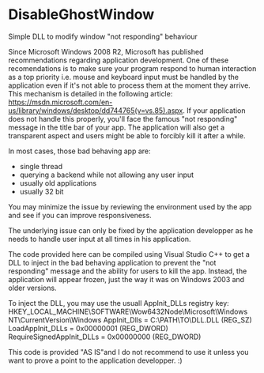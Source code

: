 # DisableGhostWindow
Simple DLL to modify window "not responding" behaviour

Since Microsoft Windows 2008 R2, Microsoft has  published recommendations regarding application development. One of these recomendations is to make sure your program respond to human interaction as a top priority i.e. mouse and keyboard input must be handled by the application even if it's not able to process them at the moment they arrive.
This mechanism is detailed in the following article: https://msdn.microsoft.com/en-us/library/windows/desktop/dd744765(v=vs.85).aspx.
If your application does not handle this properly, you'll face the famous "not responding" message in the title bar of your app. The application will also get a transparent aspect and users might be able to forcibly kill it after a while.

In most cases, those bad behaving app are:
- single thread
- querying a backend while not allowing any user input
- usually old applications
- usually 32 bit

You may minimize the issue by reviewing the environment used by the app and see if you can improve responsiveness.

The underlying issue can only be fixed by the application developper as he needs to handle user input at all times in his application.


The code provided here can be compiled using Visual Studio C++ to get a DLL to inject in the bad behaving application to prevent the "not responding" message and the ability for users to kill the app. Instead, the application will appear frozen, just the way it was on Windows 2003 and older versions.

To inject the DLL, you may use the usuall AppInit_DLLs registry key:
HKEY_LOCAL_MACHINE\SOFTWARE\Wow6432Node\Microsoft\Windows NT\CurrentVersion\Windows
AppInit_Dlls = C:\PATH\TO\DLL.DLL (REG_SZ)
LoadAppInit_DLLs = 0x00000001 (REG_DWORD)
RequireSignedAppInit_DLLs = 0x00000000 (REG_DWORD)

This code is provided "AS IS"and I do not recommend to use it unless you want to prove a point to the application developper. :)
